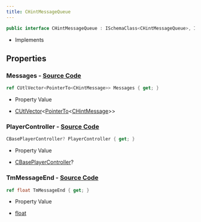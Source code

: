 ```yaml
---
title: CHintMessageQueue
---
```


```csharp
public interface CHintMessageQueue : ISchemaClass<CHintMessageQueue>, ISchemaField, ISchemaClass, INativeHandle
```

- Implements

## Properties

### **Messages** - [Source Code](https://github.com/swiftly-solution/swiftlys2/blob/main/managed/src/SwiftlyS2.Generated/Schemas/Interfaces/CHintMessageQueue.cs#L18)

```csharp
ref CUtlVector<PointerTo<CHintMessage>> Messages { get; }
```

- Property Value

- [CUtlVector](/docs/api/-1)<[PointerTo](/docs/api/shared/natives/pointerto-1)<[CHintMessage](/docs/api/shared/schemadefinitions/chintmessage)>>

### **PlayerController** - [Source Code](https://github.com/swiftly-solution/swiftlys2/blob/main/managed/src/SwiftlyS2.Generated/Schemas/Interfaces/CHintMessageQueue.cs#L20)

```csharp
CBasePlayerController? PlayerController { get; }
```

- Property Value

- [CBasePlayerController](/docs/api/shared/schemadefinitions/cbaseplayercontroller)?

### **TmMessageEnd** - [Source Code](https://github.com/swiftly-solution/swiftlys2/blob/main/managed/src/SwiftlyS2.Generated/Schemas/Interfaces/CHintMessageQueue.cs#L16)

```csharp
ref float TmMessageEnd { get; }
```

- Property Value

- [float](https://learn.microsoft.com/dotnet/api/system.single)

